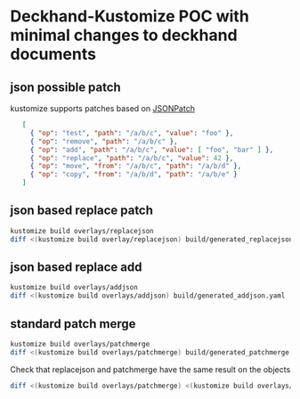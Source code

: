 # Deckhand-Kustomize POC with minimal changes to deckhand documents

## json possible patch

kustomize supports patches based on [JSONPatch](https://tools.ietf.org/html/rfc6902)

```json
   [
     { "op": "test", "path": "/a/b/c", "value": "foo" },
     { "op": "remove", "path": "/a/b/c" },
     { "op": "add", "path": "/a/b/c", "value": [ "foo", "bar" ] },
     { "op": "replace", "path": "/a/b/c", "value": 42 },
     { "op": "move", "from": "/a/b/c", "path": "/a/b/d" },
     { "op": "copy", "from": "/a/b/d", "path": "/a/b/e" }
   ]
```

## json based replace patch

```bash
kustomize build overlays/replacejson
diff <(kustomize build overlay/replacejson) build/generated_replacejson.yml
```

## json based replace add

```bash
kustomize build overlays/addjson
diff <(kustomize build overlays/addjson) build/generated_addjson.yaml 
```

## standard patch merge

```bash
kustomize build overlays/patchmerge
diff <(kustomize build overlays/patchmerge) build/generated_patchmerge.yaml 
```

Check that replacejson and patchmerge have the same result on the objects

```bash
diff <(kustomize build overlays/patchmerge) <(kustomize build overlays/replacejson)
```


